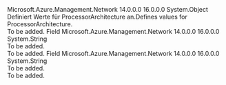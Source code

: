 <Type Name="ProcessorArchitecture" FullName="Microsoft.Azure.Management.Network.Models.ProcessorArchitecture">
  <TypeSignature Language="C#" Value="public static class ProcessorArchitecture" />
  <TypeSignature Language="ILAsm" Value=".class public auto ansi abstract sealed beforefieldinit ProcessorArchitecture extends System.Object" />
  <TypeSignature Language="DocId" Value="T:Microsoft.Azure.Management.Network.Models.ProcessorArchitecture" />
  <TypeSignature Language="VB.NET" Value="Public Class ProcessorArchitecture" />
  <TypeSignature Language="F#" Value="type ProcessorArchitecture = class" />
  <AssemblyInfo>
    <AssemblyName>Microsoft.Azure.Management.Network</AssemblyName>
    <AssemblyVersion>14.0.0.0</AssemblyVersion>
    <AssemblyVersion>16.0.0.0</AssemblyVersion>
  </AssemblyInfo>
  <Base>
    <BaseTypeName>System.Object</BaseTypeName>
  </Base>
  <Interfaces />
  <Docs>
    <summary>
            <span data-ttu-id="4509d-101">Definiert Werte für ProcessorArchitecture an.</span><span class="sxs-lookup"><span data-stu-id="4509d-101">Defines values for ProcessorArchitecture.</span></span>
            </summary>
    <remarks>To be added.</remarks>
  </Docs>
  <Members>
    <Member MemberName="Amd64">
      <MemberSignature Language="C#" Value="public const string Amd64;" />
      <MemberSignature Language="ILAsm" Value=".field public static literal string Amd64" />
      <MemberSignature Language="DocId" Value="F:Microsoft.Azure.Management.Network.Models.ProcessorArchitecture.Amd64" />
      <MemberSignature Language="VB.NET" Value="Public Const Amd64 As String " />
      <MemberSignature Language="F#" Value="val mutable Amd64 : string" Usage="Microsoft.Azure.Management.Network.Models.ProcessorArchitecture.Amd64" />
      <MemberType>Field</MemberType>
      <AssemblyInfo>
        <AssemblyName>Microsoft.Azure.Management.Network</AssemblyName>
        <AssemblyVersion>14.0.0.0</AssemblyVersion>
        <AssemblyVersion>16.0.0.0</AssemblyVersion>
      </AssemblyInfo>
      <ReturnValue>
        <ReturnType>System.String</ReturnType>
      </ReturnValue>
      <Docs>
        <summary>To be added.</summary>
        <remarks>To be added.</remarks>
      </Docs>
    </Member>
    <Member MemberName="X86">
      <MemberSignature Language="C#" Value="public const string X86;" />
      <MemberSignature Language="ILAsm" Value=".field public static literal string X86" />
      <MemberSignature Language="DocId" Value="F:Microsoft.Azure.Management.Network.Models.ProcessorArchitecture.X86" />
      <MemberSignature Language="VB.NET" Value="Public Const X86 As String " />
      <MemberSignature Language="F#" Value="val mutable X86 : string" Usage="Microsoft.Azure.Management.Network.Models.ProcessorArchitecture.X86" />
      <MemberType>Field</MemberType>
      <AssemblyInfo>
        <AssemblyName>Microsoft.Azure.Management.Network</AssemblyName>
        <AssemblyVersion>14.0.0.0</AssemblyVersion>
        <AssemblyVersion>16.0.0.0</AssemblyVersion>
      </AssemblyInfo>
      <ReturnValue>
        <ReturnType>System.String</ReturnType>
      </ReturnValue>
      <Docs>
        <summary>To be added.</summary>
        <remarks>To be added.</remarks>
      </Docs>
    </Member>
  </Members>
</Type>